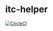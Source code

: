 # itc-helper

[![CircleCI](https://circleci.com/gh/DGURI/itc-voice-helper.svg?style=svg)](https://circleci.com/gh/DGURI/itc-voice-helper)
